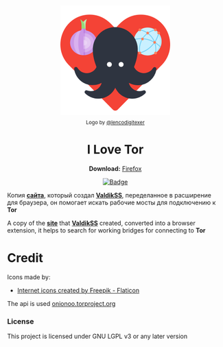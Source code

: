 <p align="center">
  <img src="images/logo.png" alt="Logo"></img>
  
  <br/>
  <sub>Logo by <a href="https://github.com/lencodigitexer">@lencodigitexer</a></sub>
</p>

<h1 align="center">I Love Tor</h1>

<p align="center">
  <b>Download:</b>
  <a href="https://addons.mozilla.org/addon/ilineonion/?src=external-github">Firefox</a>
</p>


<p align="center">
    <a href="https://addons.mozilla.org/addon/ilineonion/?src=external-github"><img src="https://img.shields.io/amo/users/ilineonion?label=Firefox%20Users" alt="Badge"></img></a>
</p>



Копия **[сайта](https://torscan-ru.ntc.party/)**, который создал **[ValdikSS](https://twitter.com/ValdikSS)**, переделанное в расширение для браузера, он помогает искать рабочие мосты для подключению к **Tor**

A copy of the **[site](https://torscan-ru.ntc.party/)** that **[ValdikSS](https://twitter.com/ValdikSS)** created, converted into a browser extension, it helps to search for working bridges for connecting to **Tor**

# Credit

Icons made by:
* <a href="https://www.flaticon.com/free-icons/internet" title="internet icons">Internet icons created by Freepik - Flaticon</a>

The api is used <a href="https://onionoo.torproject.org/details?type=relay&running=true&fields=fingerprint,or_addresses" title="internet icons">onionoo.torproject.org</a>

### License

This project is licensed under GNU LGPL v3 or any later version
